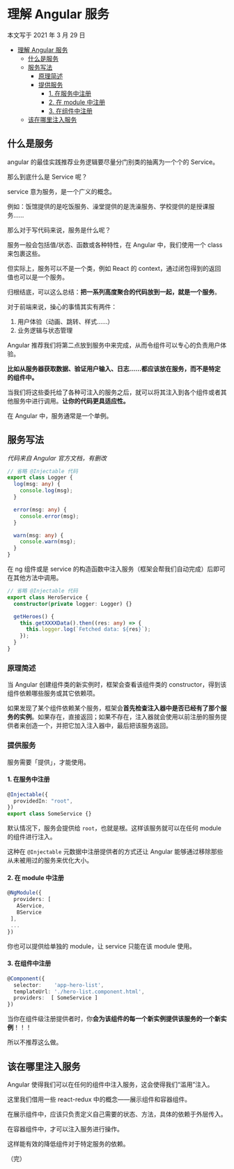 # 理解 Angular 服务

本文写于 2021 年 3 月 29 日

- [理解 Angular 服务](#理解-angular-服务)
  - [什么是服务](#什么是服务)
  - [服务写法](#服务写法)
    - [原理简述](#原理简述)
    - [提供服务](#提供服务)
      - [1. 在服务中注册](#1-在服务中注册)
      - [2. 在 module 中注册](#2-在-module-中注册)
      - [3. 在组件中注册](#3-在组件中注册)
  - [该在哪里注入服务](#该在哪里注入服务)

## 什么是服务

angular 的最佳实践推荐业务逻辑要尽量分门别类的抽离为一个个的 Service。

那么到底什么是 Service 呢？

service 意为服务，是一个广义的概念。

例如：饭馆提供的是吃饭服务、澡堂提供的是洗澡服务、学校提供的是授课服务……

那么对于写代码来说，服务是什么呢？

服务一般会包括值/状态、函数或各种特性，在 Angular 中，我们使用一个 class 来包裹这些。

但实际上，服务可以不是一个类，例如 React 的 context，通过闭包得到的返回值也可以是一个服务。

归根结底，可以这么总结：**把一系列高度聚合的代码放到一起，就是一个服务**。

对于前端来说，操心的事情其实有两件：

1. 用户体验（动画、跳转、样式……）
2. 业务逻辑与状态管理

Angular 推荐我们将第二点放到服务中来完成，从而令组件可以专心的负责用户体验。

**比如从服务器获取数据、验证用户输入、日志……都应该放在服务，而不是特定的组件中。**

当我们将这些委托给了各种可注入的服务之后，就可以将其注入到各个组件或者其他服务中进行调用。**让你的代码更具适应性。**

在 Angular 中，服务通常是一个单例。

## 服务写法

_代码来自 Angular 官方文档，有删改_

```ts
// 省略 @Injectable 代码
export class Logger {
  log(msg: any) {
    console.log(msg);
  }

  error(msg: any) {
    console.error(msg);
  }

  warn(msg: any) {
    console.warn(msg);
  }
}
```

在 ng 组件或是 service 的构造函数中注入服务（框架会帮我们自动完成）后即可在其他方法中调用。

```ts
// 省略 @Injectable 代码
export class HeroService {
  constructor(private logger: Logger) {}

  getHeroes() {
    this.getXXXXData().then((res: any) => {
      this.logger.log(`Fetched data: ${res}`);
    });
  }
}
```

### 原理简述

当 Angular 创建组件类的新实例时，框架会查看该组件类的 constructor，得到该组件依赖哪些服务或其它依赖项。

如果发现了某个组件依赖某个服务，框架会**首先检查注入器中是否已经有了那个服务的实例**。如果存在，直接返回；如果不存在，注入器就会使用以前注册的服务提供者来创造一个，并把它加入注入器中，最后把该服务返回。

### 提供服务

服务需要「提供」，才能使用。

#### 1. 在服务中注册

```ts
@Injectable({
  providedIn: "root",
})
export class SomeService {}
```

默认情况下，服务会提供给 `root`，也就是根。这样该服务就可以在任何 module 的组件进行注入。

这种在 `@Injectable` 元数据中注册提供者的方式还让 Angular 能够通过移除那些从未被用过的服务来优化大小。

#### 2. 在 module 中注册

```ts
@NgModule({
  providers: [
   AService,
   BService
 ],
 ...
})
```

你也可以提供给单独的 module，让 service 只能在该 module 使用。

#### 3. 在组件中注册

```ts
@Component({
  selector:    'app-hero-list',
  templateUrl: './hero-list.component.html',
  providers:  [ SomeService ]
})
```

当你在组件级注册提供者时，你**会为该组件的每一个新实例提供该服务的一个新实例**！！！

所以不推荐这么做。

## 该在哪里注入服务

Angular 使得我们可以在任何的组件中注入服务，这会使得我们“滥用”注入。

这里我们借用一些 react-redux 中的概念——展示组件和容器组件。

在展示组件中，应该只负责定义自己需要的状态、方法，具体的依赖于外层传入。

在容器组件中，才可以注入服务进行操作。

这样能有效的降低组件对于特定服务的依赖。

（完）
